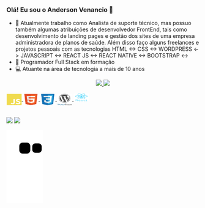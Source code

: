 ### Olá! Eu sou o Anderson Venancio 👋



- 🔭 Atualmente trabalho como Analista de suporte técnico, mas possuo também algumas atribuições de desenvolvedor FrontEnd, tais como desenvolvimento de landing pages e gestão dos sites de uma empresa administradora de planos de saúde. Além disso faço alguns freelances e projetos pessoais com as tecnologias HTML <-> CSS <-> WORDPRESS <-> JAVASCRIPT <-> REACT JS <-> REACT NATIVE <-> BOOTSTRAP <->
- 🌱 Programador Full Stack em formação
- 💻 Atuante na área de tecnologia a mais de 10 anos


<div align="center">
  <a href="https://github.com/andersonvenancio">
  <img height="160em" src="https://github-readme-stats.vercel.app/api?username=andersonvenancio&show_icons=true&theme=gotham&include_all_commits=true&count_private=true"/>
  <img height="160em" src="https://github-readme-stats.vercel.app/api/top-langs/?username=andersonvenancio&layout=compact&langs_count=7&theme=gotham"/>
</div>
 
  <div style="display: inline_block"><br>
  <img align="center" alt="Ander-Js" height="30" width="40" src="https://raw.githubusercontent.com/devicons/devicon/master/icons/javascript/javascript-plain.svg">
  <img align="center" alt="Ander-HTML" height="30" width="40" src="https://raw.githubusercontent.com/devicons/devicon/master/icons/html5/html5-original.svg">
  <img align="center" alt="Ander-CSS" height="30" width="40" src="https://raw.githubusercontent.com/devicons/devicon/master/icons/css3/css3-original.svg">
  <img align="center" alt="Ander-WORDPRESS" height="30" width="40" src="https://github.com/devicons/devicon/blob/master/icons/wordpress/wordpress-original.svg">
  <img aling="center" alt="Ander-React" height="20" width="40" src="https://github.com/devicons/devicon/blob/master/icons/react/react-original-wordmark.svg">
 </div>
  
  <div>
    <br>
    
  <a href = "mailto:anderson.arteetecnologia@gmail.com"><img src="https://img.shields.io/badge/-Gmail-%23333?style=for-the-badge&logo=gmail&logoColor=white" target="_blank"></a>
  <a href="https://www.linkedin.com/in/anderson-venancio-ti/" target="_blank"><img src="https://img.shields.io/badge/-LinkedIn-%230077B5?style=for-the-badge&logo=linkedin&logoColor=white" target="_blank"></a> 
    
  ![Snake animation](https://github.com/andersonvenancio/andersonvenancio/blob/output/github-contribution-grid-snake.svg)
